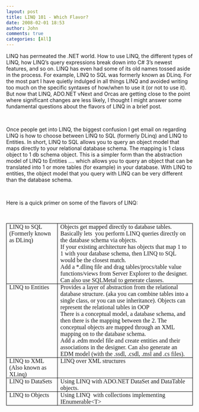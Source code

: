 ```yaml
---
layout: post
title: LINQ 101 - Which Flavor?
date: 2008-02-01 18:53
author: John
comments: true
categories: [All]
---
```

<div class="Section1"><p class="MsoNormal">LINQ has permeated the .NET world. How to use LINQ, the different types of LINQ, how LINQ&rsquo;s query expressions break down into C# 3&rsquo;s newest features, and so on. LINQ has even had some of its old names tossed aside in the process. For example, LINQ to SQL was formerly known as DLinq. For the most part I have quietly indulged in all things LINQ and avoided writing too much on the specific syntaxes of how/when to use it (or not to use it). But now that LINQ, ADO.NET vNext and Orcas are getting close to the point where significant changes are less likely, I thought I might answer some fundamental questions about the flavors of LINQ in a brief post.</p><p class="MsoNormal">&nbsp;</p><p class="MsoNormal">Once people get into LINQ, the biggest confusion I get email on regarding LINQ is how to choose between LINQ to SQL (formerly DLinq) and LINQ to Entities. In short, LINQ to SQL allows you to query an object model that maps directly to your relational database schema. The mapping is 1 class object to 1 db schema object. This is a simpler form than the abstraction model of LINQ to Entities &hellip;. which allows you to query an object that can be translated into 1 or more tables (for example) in your database. With LINQ to entities, the object model that you query with LINQ can be very different than the database schema.</p><p class="MsoNormal">&nbsp;</p><p class="MsoNormal">Here is a quick primer on some of the flavors of LINQ:</p><p>&nbsp;</p><p class="MsoNormal" style="margin: 0in 0in 0pt"><font face="Calibri" size="3"></font></p><p><table border="0" cellpadding="0" cellspacing="0" class="MsoNormalTable" style="border-collapse: collapse"><tbody><tr><td style="padding-right: 5.4pt; padding-left: 5.4pt; padding-bottom: 0in; width: 134.6pt; padding-top: 0in; background-color: transparent; border: black 1pt solid" valign="top" width="179"><p class="MsoNormal" style="margin: 0in 0in 0pt"><font face="Calibri" size="3">LINQ to SQL</font></p><p class="MsoNormal" style="margin: 0in 0in 0pt"><font face="Calibri" size="3"></font></p><p class="MsoNormal" style="margin: 0in 0in 0pt"><font face="Calibri" size="3">(Formerly known as DLinq)</font></p></td><td style="border-right: black 1pt solid; padding-right: 5.4pt; border-top: black 1pt solid; padding-left: 5.4pt; padding-bottom: 0in; border-left: #f0f0f0; width: 436.5pt; padding-top: 0in; border-bottom: black 1pt solid; background-color: transparent" valign="top" width="582"><p class="MsoNormal" style="margin: 0in 0in 0pt"><font face="Calibri" size="3">Objects get mapped directly to database tables. Basically lets&nbsp; you perform LINQ queries directly on the database schema via objects.</font></p><p class="MsoNormal" style="margin: 0in 0in 0pt"><font face="Calibri" size="3"></font></p><p class="MsoNormal" style="margin: 0in 0in 0pt"><font face="Calibri" size="3">If your existing architecture has objects that map 1 to 1 with your database schema, then LINQ to SQL would be the closest match.</font></p><p class="MsoNormal" style="margin: 0in 0in 0pt"><font face="Calibri" size="3"></font></p><p class="MsoNormal" style="margin: 0in 0in 0pt"><font face="Calibri" size="3">Add a *.dlinq file and drag tables/procs/table value functions/views from Server Explorer to the designer. Can also use SQLMetal to generate classes.</font></p></td></tr><tr><td style="border-right: black 1pt solid; padding-right: 5.4pt; border-top: #f0f0f0; padding-left: 5.4pt; padding-bottom: 0in; border-left: black 1pt solid; width: 134.6pt; padding-top: 0in; border-bottom: black 1pt solid; background-color: transparent" valign="top" width="179"><p class="MsoNormal" style="margin: 0in 0in 0pt"><font face="Calibri" size="3">LINQ to Entities</font></p></td><td style="border-right: black 1pt solid; padding-right: 5.4pt; border-top: #f0f0f0; padding-left: 5.4pt; padding-bottom: 0in; border-left: #f0f0f0; width: 436.5pt; padding-top: 0in; border-bottom: black 1pt solid; background-color: transparent" valign="top" width="582"><p class="MsoNormal" style="margin: 0in 0in 0pt"><font face="Calibri" size="3">Provides a layer of abstraction from the relational database structure. (aka you can combine tables into a single class, or you can use inheritance). Objects can represent the relational tables in OOP</font></p><p class="MsoNormal" style="margin: 0in 0in 0pt"><font face="Calibri" size="3"></font></p><p class="MsoNormal" style="margin: 0in 0in 0pt"><font face="Calibri" size="3">There is a conceptual model, a database schema, and then there is the mapping between the 2. The conceptual objects are mapped through an XML mapping on to the database schema.</font></p><p class="MsoNormal" style="margin: 0in 0in 0pt"><font face="Calibri" size="3"></font></p><p class="MsoNormal" style="margin: 0in 0in 0pt"><font face="Calibri" size="3">Add a .edm model file and create entities and their associations in the designer. Can also generate an EDM model (with the .ssdl, .csdl, .msl and .cs files).</font></p></td></tr><tr><td style="border-right: black 1pt solid; padding-right: 5.4pt; border-top: #f0f0f0; padding-left: 5.4pt; padding-bottom: 0in; border-left: black 1pt solid; width: 134.6pt; padding-top: 0in; border-bottom: black 1pt solid; background-color: transparent" valign="top" width="179"><p class="MsoNormal" style="margin: 0in 0in 0pt"><font face="Calibri" size="3">LINQ to XML</font></p><p class="MsoNormal" style="margin: 0in 0in 0pt"><font face="Calibri" size="3"></font></p><p class="MsoNormal" style="margin: 0in 0in 0pt"><font face="Calibri" size="3">(Also known as XLinq)</font></p></td><td style="border-right: black 1pt solid; padding-right: 5.4pt; border-top: #f0f0f0; padding-left: 5.4pt; padding-bottom: 0in; border-left: #f0f0f0; width: 436.5pt; padding-top: 0in; border-bottom: black 1pt solid; background-color: transparent" valign="top" width="582"><p class="MsoNormal" style="margin: 0in 0in 0pt"><font face="Calibri" size="3">LINQ over XML structures</font></p></td></tr><tr><td style="border-right: black 1pt solid; padding-right: 5.4pt; border-top: #f0f0f0; padding-left: 5.4pt; padding-bottom: 0in; border-left: black 1pt solid; width: 134.6pt; padding-top: 0in; border-bottom: black 1pt solid; background-color: transparent" valign="top" width="179"><p class="MsoNormal" style="margin: 0in 0in 0pt"><font face="Calibri" size="3">LINQ to DataSets</font></p></td><td style="border-right: black 1pt solid; padding-right: 5.4pt; border-top: #f0f0f0; padding-left: 5.4pt; padding-bottom: 0in; border-left: #f0f0f0; width: 436.5pt; padding-top: 0in; border-bottom: black 1pt solid; background-color: transparent" valign="top" width="582"><p class="MsoNormal" style="margin: 0in 0in 0pt"><font face="Calibri" size="3">Using LINQ with ADO.NET DataSet and DataTable objects. </font></p></td></tr><tr><td style="border-right: black 1pt solid; padding-right: 5.4pt; border-top: #f0f0f0; padding-left: 5.4pt; padding-bottom: 0in; border-left: black 1pt solid; width: 134.6pt; padding-top: 0in; border-bottom: black 1pt solid; background-color: transparent" valign="top" width="179"><p class="MsoNormal" style="margin: 0in 0in 0pt"><font face="Calibri" size="3">LINQ to Objects</font></p></td><td style="border-right: black 1pt solid; padding-right: 5.4pt; border-top: #f0f0f0; padding-left: 5.4pt; padding-bottom: 0in; border-left: #f0f0f0; width: 436.5pt; padding-top: 0in; border-bottom: black 1pt solid; background-color: transparent" valign="top" width="582"><p class="MsoNormal" style="margin: 0in 0in 0pt"><font face="Calibri" size="3">Using LINQ &nbsp;with collections implementing IEnumerable&lt;T&gt;</font></p></td></tr></tbody></table></p><p class="MsoNormal" style="margin: 0in 0in 0pt"><font face="Calibri" size="3"></font></p></div>

